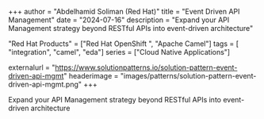 +++
author = "Abdelhamid Soliman (Red Hat)"
title = "Event Driven API Management"
date = "2024-07-16"
description = "Expand your API Management strategy beyond RESTful APIs into event-driven architecture"

"Red Hat Products" = ["Red Hat OpenShift ", "Apache Camel"]
tags = [    "integration", "camel", "eda"]
series = ["Cloud Native Applications"]

externalurl =  "https://www.solutionpatterns.io/solution-pattern-event-driven-api-mgmt"
headerimage = "images/patterns/solution-pattern-event-driven-api-mgmt.png"
+++

Expand your API Management strategy beyond RESTful APIs into event-driven architecture

<!--more-->

